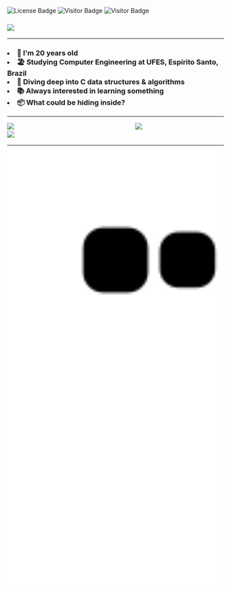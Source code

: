 ![License Badge](https://img.shields.io/badge/license-MIT-blue)
![Visitor Badge](https://visitor-badge.laobi.icu/badge?page_id=edualfo.visitor-badge)
![Visitor Badge](https://img.shields.io/badge/made%20in-brazil-green)

###

<div align="left">
  <img src="https://readme-typing-svg.herokuapp.com?font=Consolas&weight=400&size=32&duration=4000&pause=600&width=1000&height=80&color=F5E1C0&backgroun=00000000&background=2D030F&center=false&vCenter=true&lines=>+Hi%2C+I'm+Eduardo+Abreu!%F0%9F%91%8B%F0%9F%91%8B;>+I'm+a+computer+engineering+student;>+Check+out+some+stuff+below+%F0%9F%8D%B7%F0%9F%97%BF">
</div>

<hr>

<h3>
  <li>🤠 I'm 20 years old</li>
  <li>🏖️ Studying Computer Engineering at UFES, Espírito Santo, Brazil</li>
  <li>🤿 Diving deep into C data structures & algorithms</li>
  <li>📚 Always interested in learning something</li>
  <li>📦 What could be hiding inside?</li>
</h3>

<hr>

<div>
  <img width="40.85%" align=right src="https://github-readme-stats.vercel.app/api/top-langs/?username=edualfo&card_width=200&theme=moltack&bg_color=&border_radius=5&hide_border=true&border_color=&exclude_repo=&hide=&langs_count=10&layout=">
</div>

<div>
  <img width="55.5%" src="https://streak-stats.demolab.com?user=edualfo&ring&theme=moltack&stroke=86092C&ring=&fire=&currStreakNum=&currStreakLabel=&border_radius=5&hide_border=true">
</div>

<div>
  <img width="55.5%" src="https://github-readme-stats.vercel.app/api?username=edualfo&card_width=200&show_icons=true&theme=moltack&bg_color=&include_all_commits=true&count_private=true&hide_rank=false&border_radius=5&hide_border=true&border_color=545d68"/>
</div>

---

<div>
  <img width="100%" src="https://github.com/edualfo/edualfo/blob/output/github-contribution-grid-snake.svg">
</div>

<!---
eduabreulfo/eduabreulfo is a ✨ special ✨ repository because its `README.md` (this file) appears on your GitHub profile.
You can click the Preview link to take a look at your changes.
--->
